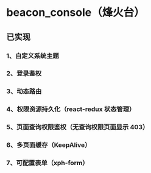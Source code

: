 # beacon_console（烽火台）

## 已实现

### 1、自定义系统主题

### 2、登录鉴权

### 3、动态路由

### 4、权限资源持久化（react-redux 状态管理）

### 5、页面查询权限鉴权（无查询权限页面显示 403）

### 6、多页面缓存（KeepAlive）

### 7、可配置表单（xph-form）
